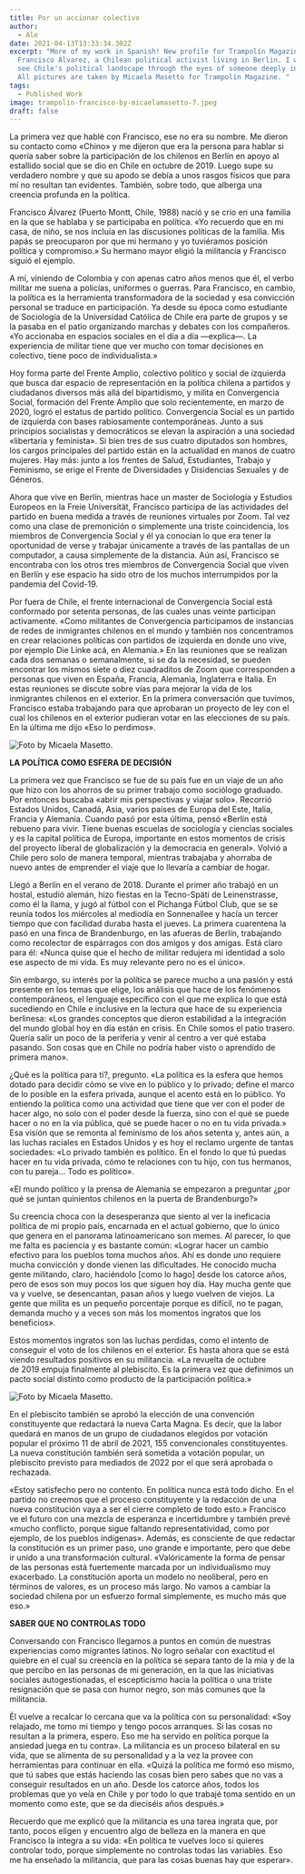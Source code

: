 ```yaml
---
title: Por un accionar colectivo
author:
  - Ale
date: 2021-04-13T13:33:34.302Z
excerpt: "More of my work in Spanish! New profile for Trampolín Magazine about
  Francisco Álvarez, a Chilean political activist living in Berlin. I wanted to
  see Chile's political landscape through the eyes of someone deeply involved.
  All pictures are taken by Micaela Masetto for Trampolín Magazine. "
tags:
  - Published Work
image: trampolin-francisco-by-micaelamasetto-7.jpeg
draft: false
---
```

La primera vez que hablé con Francisco, ese no era su nombre. Me dieron su contacto como «Chino» y me dijeron que era la persona para hablar si quería saber sobre la participación de los chilenos en Berlín en apoyo al estallido social que se dio en Chile en octubre de 2019. Luego supe su verdadero nombre y que su apodo se debía a unos rasgos físicos que para mí no resultan tan evidentes. También, sobre todo, que alberga una creencia profunda en la política.

Francisco Álvarez (Puerto Montt, Chile, 1988) nació y se crio en una familia en la que se hablaba y se participaba en política. «Yo recuerdo que en mi casa, de niño, se nos incluía en las discusiones políticas de la familia. Mis papás se preocuparon por que mi hermano y yo tuviéramos posición política y compromiso.» Su hermano mayor eligió la militancia y Francisco siguió el ejemplo. 

A mí, viniendo de Colombia y con apenas catro años menos que él, el verbo militar me suena a policías, uniformes o guerras. Para Francisco, en cambio, la política es la herramienta transformadora de la sociedad y esa convicción personal se traduce en participación. Ya desde su época como estudiante de Sociología de la Universidad Católica de Chile era parte de grupos y se la pasaba en el patio organizando marchas y debates con los compañeros. «Yo accionaba en espacios sociales en el día a día —explica—. La experiencia de militar tiene que ver mucho con tomar decisiones en colectivo, tiene poco de individualista.»

Hoy forma parte del Frente Amplio, colectivo político y social de izquierda que busca dar espacio de representación en la política chilena a partidos y ciudadanos diversos más allá del bipartidismo, y milita en Convergencia Social, formación del Frente Amplio que solo recientemente, en marzo de 2020, logró el estatus de partido político. Convergencia Social es un partido de izquierda con bases rabiosamente contemporáneas. Junto a sus principios socialistas y democráticos se elevan la aspiración a una sociedad «libertaria y feminista». Si bien tres de sus cuatro diputados son hombres, los cargos principales del partido están en la actualidad en manos de cuatro mujeres. Hay más: junto a los frentes de Salud, Estudiantes, Trabajo y Feminismo, se erige el Frente de Diversidades y Disidencias Sexuales y de Géneros.

Ahora que vive en Berlín, mientras hace un master de Sociología y Estudios Europeos en la Freie Universität, Francisco participa de las actividades del partido en buena medida a través de reuniones virtuales por Zoom. Tal vez como una clase de premonición o simplemente una triste coincidencia, los miembros de Convergencia Social y él ya conocían lo que era tener la oportunidad de verse y trabajar únicamente a través de las pantallas de un computador, a causa simplemente de la distancia. Aún así, Francisco se encontraba con los otros tres miembros de Convergencia Social que viven en Berlín y ese espacio ha sido otro de los muchos interrumpidos por la pandemia del Covid-19.

Por fuera de Chile, el frente internacional de Convergencia Social está conformado por setenta personas, de las cuales unas veinte participan activamente. «Como militantes de Convergencia participamos de instancias de redes de inmigrantes chilenos en el mundo y también nos concentramos en crear relaciones políticas con partidos de izquierda en donde uno vive, por ejemplo Die Linke acá, en Alemania.» En las reuniones que se realizan cada dos semanas o semanalmente, si se da la necesidad, se pueden encontrar los mismos siete o diez cuadraditos de Zoom que corresponden a personas que viven en España, Francia, Alemania, Inglaterra e Italia. En estas reuniones se discute sobre vías para mejorar la vida de los inmigrantes chilenos en el exterior. En la primera conversación que tuvimos, Francisco estaba trabajando para que aprobaran un proyecto de ley con el cual los chilenos en el exterior pudieran votar en las elecciones de su país. En la última me dijo «Eso lo perdimos».

![](trampolin-francisco-by-micaelamasetto-4.jpeg "Foto by Micaela Masetto. ")

**LA POLÍTICA COMO ESFERA DE DECISIÓN**

La primera vez que Francisco se fue de su país fue en un viaje de un año que hizo con los ahorros de su primer trabajo como sociólogo graduado. Por entonces buscaba «abrir mis perspectivas y viajar solo». Recorrió Estados Unidos, Canadá, Asia, varios países de Europa del Este, Italia, Francia y Alemania. Cuando pasó por esta última, pensó «Berlín está rebueno para vivir. Tiene buenas escuelas de sociología y ciencias sociales y es la capital política de Europa, importante en estos momentos de crisis del proyecto liberal de globalización y la democracia en general». Volvió a Chile pero solo de manera temporal, mientras trabajaba y ahorraba de nuevo antes de emprender el viaje que lo llevaría a cambiar de hogar.

Llegó a Berlín en el verano de 2018. Durante el primer año trabajó en un hostal, estudió alemán, hizo fiestas en la Tecno-Späti de Leinenstrasse, como él la llama, y jugó al fútbol con el Pichanga Fútbol Club, que se se reunía todos los miércoles al mediodía en Sonnenallee y hacía un tercer tiempo que con facilidad duraba hasta el jueves. La primera cuarentena la pasó en una finca de Brandenburgo, en las afueras de Berlín, trabajando como recolector de espárragos con dos amigos y dos amigas. Está claro para él: «Nunca quise que el hecho de militar redujera mi identidad a solo ese aspecto de mi vida. Es muy relevante pero no es el único».

Sin embargo, su interés por la política se parece mucho a una pasión y está presente en los temas que elige, los análisis que hace de los fenómenos contemporáneos, el lenguaje específico con el que me explica lo que está sucediendo en Chile e inclusive en la lectura que hace de su experiencia berlinesa: «Los grandes conceptos que dieron estabilidad a la integración del mundo global hoy en día están en crisis. En Chile somos el patio trasero. Quería salir un poco de la periferia y venir al centro a ver qué estaba pasando. Son cosas que en Chile no podría haber visto o aprendido de primera mano».

¿Qué es la política para ti?, pregunto. «La política es la esfera que hemos dotado para decidir cómo se vive en lo público y lo privado; define el marco de lo posible en la esfera privada, aunque el acento está en lo público. Yo entiendo la política como una actividad que tiene que ver con el poder de hacer algo, no solo con el poder desde la fuerza, sino con el qué se puede hacer o no en la vía pública, qué se puede hacer o no en tu vida privada.» Esa visión que se remonta al feminismo de los años setenta y, antes aún, a las luchas raciales en Estados Unidos y es hoy el reclamo urgente de tantas sociedades: «Lo privado también es político. En el fondo lo que tú puedas hacer en tu vida privada, cómo te relaciones con tu hijo, con tus hermanos, con tu pareja… Todo es político».

«El mundo político y la prensa de Alemania se empezaron a preguntar ¿por qué se juntan quinientos chilenos en la puerta de Brandenburgo?»

Su creencia choca con la desesperanza que siento al ver la ineficacia política de mi propio país, encarnada en el actual gobierno, que lo único que genera en el panorama latinoamericano son memes. Al parecer, lo que me falta es paciencia y es bastante común: «Lograr hacer un cambio efectivo para los pueblos toma muchos años. Ahí es donde uno requiere mucha convicción y donde vienen las dificultades. He conocido mucha gente militando, claro, haciéndolo \[como lo hago] desde los catorce años, pero de esos son muy pocos los que siguen hoy día. Hay mucha gente que va y vuelve, se desencantan, pasan años y luego vuelven de viejos. La gente que milita es un pequeño porcentaje porque es difícil, no te pagan, demanda mucho y a veces son más los momentos ingratos que los beneficios».

Estos momentos ingratos son las luchas perdidas, como el intento de conseguir el voto de los chilenos en el exterior. Es hasta ahora que se está viendo resultados positivos en su militancia. «La revuelta de octubre de 2019 empuja finalmente al plebiscito. Es la primera vez que definimos un pacto social distinto como producto de la participación política.»

![Foto by Micaela Masetto.](trampolin-francisco-by-micaelamasetto-28.jpeg)

En el plebiscito también se aprobó la elección de una convención constituyente que redactará la nueva Carta Magna. Es decir, que la labor quedará en manos de un grupo de ciudadanos elegidos por votación popular el próximo 11 de abril de 2021, 155 convencionales constituyentes. La nueva constitución también será sometida a votación popular, un plebiscito previsto para mediados de 2022 por el que será aprobada o rechazada.

«Estoy satisfecho pero no contento. En política nunca está todo dicho. En el partido no creemos que el proceso constituyente y la redacción de una nueva constitución vaya a ser el cierre completo de todo esto.» Francisco ve el futuro con una mezcla de esperanza e incertidumbre y también prevé «mucho conflicto, porque sigue faltando representatividad, como por ejemplo, de los pueblos indígenas». Además, es consciente de que redactar la constitución es un primer paso, uno grande e importante, pero que debe ir unido a una transformación cultural. «Valóricamente la forma de pensar de las personas está fuertemente marcada por un individualismo muy exacerbado. La constitución aporta un modelo no neoliberal, pero en términos de valores, es un proceso más largo. No vamos a cambiar la sociedad chilena por un esfuerzo formal simplemente, es mucho más que eso.»

**SABER QUE NO CONTROLAS TODO**

Conversando con Francisco llegamos a puntos en común de nuestras experiencias como migrantes latinos. No logro señalar con exactitud el quiebre en el cual su creencia en la política se separa tanto de la mía y de la que percibo en las personas de mi generación, en la que las iniciativas sociales autogestionadas, el escepticismo hacia la política o una triste resignación que se pasa con humor negro, son más comunes que la militancia.

Él vuelve a recalcar lo cercana que va la política con su personalidad: «Soy relajado, me tomo mi tiempo y tengo pocos arranques. Si las cosas no resultan a la primera, espero. Eso me ha servido en política porque la ansiedad juega en tu contra». La militancia es un proceso bilateral en su vida, que se alimenta de su personalidad y a la vez la provee con herramientas para continuar en ella. «Quizá la política me formó eso mismo, que tú sabes que estás haciendo las cosas bien pero sabes que no vas a conseguir resultados en un año. Desde los catorce años, todos los problemas que yo veía en Chile y por todo lo que trabajé toma sentido en un momento como este, que se da dieciséis años después.»

Recuerdo que me explicó que la militancia es una tarea ingrata que, por tanto, pocos eligen y encuentro algo de belleza en la manera en que Francisco la integra a su vida: «En política te vuelves loco si quieres controlar todo, porque simplemente no controlas todas las variables. Eso me ha enseñado la militancia, que para las cosas buenas hay que esperar».